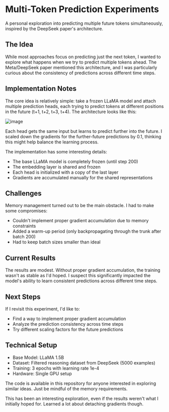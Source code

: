 # Multi-Token Prediction Experiments

A personal exploration into predicting multiple future tokens simultaneously, inspired by the DeepSeek paper's architecture.

## The Idea

While most approaches focus on predicting just the next token, I wanted to explore what happens when we try to predict multiple tokens ahead. The Meta/DeepSeek paper mentioned this architecture, and I was particularly curious about the consistency of predictions across different time steps.

## Implementation Notes

The core idea is relatively simple: take a frozen LLaMA model and attach multiple prediction heads, each trying to predict tokens at different positions in the future (t+1, t+2, t+3, t+4). The architecture looks like this:

![image](https://github.com/user-attachments/assets/364460de-ed66-4ac3-95c4-945c0c3b76b5)

Each head gets the same input but learns to predict further into the future. I scaled down the gradients for the further-future predictions by 0.1, thinking this might help balance the learning process.

The implementation has some interesting details:
- The base LLaMA model is completely frozen (until step 200)
- The embedding layer is shared and frozen
- Each head is initialized with a copy of the last layer 
- Gradients are accumulated manually for the shared representations

## Challenges

Memory management turned out to be the main obstacle. I had to make some compromises:
- Couldn't implement proper gradient accumulation due to memory constraints
- Added a warm-up period (only backpropagating through the trunk after batch 200)
- Had to keep batch sizes smaller than ideal

## Current Results

The results are modest. Without proper gradient accumulation, the training wasn't as stable as I'd hoped. I suspect this significantly impacted the model's ability to learn consistent predictions across different time steps.

## Next Steps

If I revisit this experiment, I'd like to:
- Find a way to implement proper gradient accumulation
- Analyze the prediction consistency across time steps
- Try different scaling factors for the future predictions

## Technical Setup

- Base Model: LLaMA 1.5B
- Dataset: Filtered reasoning dataset from DeepSeek (5000 examples)
- Training: 3 epochs with learning rate 1e-4
- Hardware: Single GPU setup

The code is available in this repository for anyone interested in exploring similar ideas. Just be mindful of the memory requirements.

This has been an interesting exploration, even if the results weren't what I initially hoped for. Learned a lot about detaching gradients though.

